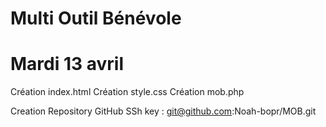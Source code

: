 # Multi Outil Bénévole 

# Mardi 13 avril 

Création index.html
Création style.css
Création mob.php

Creation Repository GitHub
SSh key : git@github.com:Noah-bopr/MOB.git
